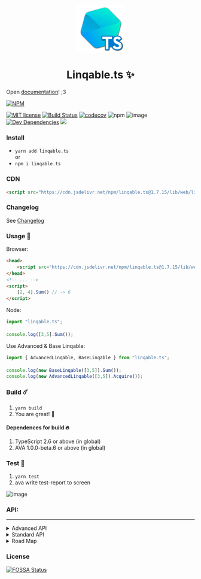 <!-- Logo -->
<p align="center">
  <a href="#">
    <img height="128" width="128" src="https://raw.githubusercontent.com/0xF6/linqable.doc/master/public/img/logo.png">
  </a>
</p>

<!-- Name -->
<h1 align="center">
  Linqable.ts ✨
</h1>


Open [documentation](https://0xf6.github.io/linqable.ts/)! ;3

[![NPM](https://nodei.co/npm/linqable.ts.png?downloads=true&downloadRank=true&stars=true)](https://nodei.co/npm/linqable.ts/)       

[![MIT license](http://img.shields.io/badge/license-MIT-brightgreen.svg)](http://opensource.org/licenses/MIT)
[![Build Status](https://travis-ci.org/0xF6/linqable.ts.svg?branch=master)](https://travis-ci.org/0xF6/linqable.ts)
[![codecov](https://codecov.io/gh/0xF6/linqable.ts/branch/master/graph/badge.svg)](https://codecov.io/gh/0xF6/linqable.ts) 
![npm](https://img.shields.io/npm/dt/linqable.ts.svg)
![image](https://david-dm.org/0xF6/linqable.ts.svg)
[![Dev Dependencies](https://img.shields.io/david/dev/0xF6/linqable.ts.svg)](https://david-dm.org/0xF6/linqable.ts?type=dev)
[![](https://data.jsdelivr.com/v1/package/npm/linqable.ts/badge)](https://www.jsdelivr.com/package/npm/linqable.ts)


### Install
- `yarn add linqable.ts`    
or  
- `npm i linqable.ts`   

### CDN

```html
<script src="https://cdn.jsdelivr.net/npm/linqable.ts@1.7.15/lib/web/linq.min.js"></script>
```

### Changelog
See [Changelog](changelog.md)

### Usage 🌱
Browser:
```html
<head>
    <script src="https://cdn.jsdelivr.net/npm/linqable.ts@1.7.15/lib/web/linq.min.js"></script>
</head>
<!-- ... -->
<script>
    [2, 4].Sum() // -> 6
</script>
```

Node:   
```TypeScript
import "linqable.ts";

console.log([3,5].Sum());
```

Use Advanced & Base Linqable:
    
```TypeScript
import { AdvancedLinqable, BaseLinqable } from "linqable.ts";

console.log(new BaseLinqable([3,5]).Sum());
console.log(new AdvancedLinqable([3,5]).Acquire());
```

### Build ☄️
1. `yarn build`
2. You are great! 💫

#### Dependences for build 🔥
1. TypeScript 2.6 or above (in global)
2. AVA 1.0.0-beta.6 or above (in global)

### Test 🍒
1. `yarn test`
2. ava write test-report to screen

![image](https://user-images.githubusercontent.com/13326808/42382885-4082cc80-813e-11e8-9be5-22781839d4ae.png)



### API:
<hr/>   

<details>
<summary>Advanced API</summary>     
    
**Advanced API**

#### Transpose  
Transposes the rows of a sequence into columns.

```TypeScript
let array = [
    [
        "Nola", "Myse"
    ],
    [
        "Ruq"
    ],
    [
        "Dufna",
        "Nygglatho",
        "Kumesh"
    ]
];

/* ... */

array.Transpose();
// result ->
    [
      [
        'Nola',
        'Ruq',
        'Dufna',
      ],
      [
        'Myse',
        'Nygglatho',
      ],
      [
        'Kumesh',
      ],
    ]
```


#### Evaluate  
Returns a sequence containing the values resulting from invoking (in order) each function in the source sequence of functions.

```TypeScript
let array = [() => "Chtholly", () => "Ithea", () => 1 + 1, () => !true]

/* ... */

array.Evaluate(); // => ["Chtholly", "Ithea", 2, false]
```

#### Acquire
Ensures that a source sequence of objects are all acquired successfully. 
If the acquisition of any one fails then those successfully acquired till that point are delete

```TypeScript
let array = [{name: "Chtholly Nola", age: 17}, { name: "Ithea Myse", age: 18 }]

/* ... */

array.Acquire(); // => success // => [{name: "Chtholly Nola", age: 17}, { name: "Ithea Myse", age: 18 }]
array.Acquire(); // => fail // => [] // => throw
```

#### Consume
Completely consumes the given sequence. 
This method uses immediate execution, and doesn't store any data during execution

```TypeScript
let array = [{name: "Chtholly Nola", age: 17}, { name: "Ithea Myse", age: 18 }]

/* ... */

array.Comsume();
```

#### Batch
Batches the source sequence into sized buckets.

```TypeScript
let array = [{name: "Chtholly Nola"}, 
             {name: "Nephren Ruq"}, 
             {name: "Almaria Dufna"}, 
             {name: "Ithea Myse"}]

/* ... */

array.Batch(2); // => [[{name: "Chtholly Nola"}, {name: "Nephren Ruq"}],[{name: "Almaria Dufna"}, {name: "Ithea Myse"}]]
// Returns an array with 2 arrays 😏
```

#### MaxBy
Returns the maxima (maximal elements) of the given sequence, based on the given projection. 
```TypeScript
let array = [{name: "Chtholly Nola", age: 17}, { name: "Ithea Myse", age: 18 }]

/* ... */

array.MaxBy(x => x.age) // => { name: "Ithea Myse", age: 18 }
```

#### MinBy
Returns the minima (minimal elements) of the given sequence, based on the given projection. 
```TypeScript
let array = [{name: "Chtholly Nola", age: 17}, { name: "Ithea Myse", age: 18 }]

/* ... */

array.MinBy(x => x.age) // => {name: "Chtholly Nola", age: 17}
```

#### Exclude
Excludes elements from a sequence starting at a given index
```TypeScript
let array = ["CO2", "Ir2O", "C2O3", "NH3", "C2H6", "H2C03"]

/* ... */

array.Exclude(1, 2) // -> ["CO2", "NH3", "C2H6", "H2C03"]
```

#### Flatten
Flattens a sequence containing arbitrarily-nested sequences.
```TypeScript
let array = ["CO2", ["C2O3", ["NH3", 127.4], 241, "H2C03"]

/* ... */

array.Flatten() // -> ["CO2", "C2O3", "NH3", 127.4, 241, "H2C03"]
```


#### Pairwise
Returns a sequence resulting from applying a function to each element in the source sequence and its predecessor, with the exception of the first element which is only returned as the predecessor of the second element
```TypeScript
let array = ["atom", "core", "neutron"];

/* ... */

array.Pairwise((x, y) => `${x} contains ${y}`) // -> ["atom contains core", "core contains neutron"]
```

#### Pipe
Executes the given action on each element in the source sequence and yields it
```TypeScript
let array = [{name: 'neutron', lifetime: 880}, {name: "proton", lifetime: Infinity}]

/* ... */

array.Pipe(x => x.lifetime++);
array.Where(x => x.name == "neutron").lifetime // -> 881
```

#### Lag
Produces a projection of a sequence by evaluating pairs of elements separated by a negative offset.
```TypeScript
let array = [0, 1, 2, 3, 4];

/* ... */

array.Lag(/*step*/2, /*defaultValue*/0, (a, b) => { return { A: a, B: b}; })
//returned -> [{"A":0,"B":0},{"A":1,"B":0},{"A":2,"B":0},{"A":3,"B":1},{"A":4,"B":2}]
```


</details>

<details>
<summary>Standard API</summary> 
    
**Standard API**


#### [First]OrDefault
Returns the first element of a sequence.   (Predicate Support)
```TypeScript
let array = [{formula: "CeO2", MolarMass: 172.115 }, {formula: "O", MolarMass: 15.999 }];

/* ... */

array.First() // => {formula: "CeO2", MolarMass: 172.115 }

let defaultValue = {formula: "H", MollarMass: 14.1 }
[].FirstOrDefault(null, defaultValue) // => {formula: "H", MollarMass: 14.1 }
```

#### [Last]OrDefault
Returns the last element of a sequence. (Predicate Support)
```TypeScript
let array = [{formula: "CeO2", MolarMass: 172.115 }, {formula: "O", MolarMass: 15.999 }];

/* ... */

array.Last() // =>  {formula: "O", MolarMass: 15.999 }

let defaultValue = {formula: "H", MollarMass: 14.1 }
[].LastOrDefault(null, defaultValue) // => {formula: "H", MollarMass: 14.1 }
```

#### Select
Projects each element of a sequence into a new form.  
```TypeScript
let array = [{name: "Chtholly Nola", age: 17}, { name: "Nephren Ruq", age: 17}]

/* ... */

array.Select(x => x.name.split(' ').First()) // => [{name: "Chtholly"}, {"Nephren"}]
```


#### Where
Filters a sequence of values based on a predicate.
```TypeScript
let array = [{name: "Chtholly Nola", age: 17}, 
             {name: "Nephren Ruq", age: 17}, 
             {name: "Almaria Dufna", age: 19}, 
             {name: "Ithea Myse", age: 18}]

/* ... */
// where adult only 🙈
array.Where(x => x.age >= 18) // => [ {name: "Almaria Dufna", age: 19}, {name: "Ithea Myse", age: 18}]
```


#### Any
Determines whether any element of a sequence exists or satisfies a condition.     
```TypeScript
let array = [{name: "Chtholly Nola", IsDead: true}, 
             {name: "Nephren Ruq", IsDead: false}, 
             {name: "Almaria Dufna", IsDead: true}, 
             {name: "Ithea Myse", IsDead: true}]
/* ... */


array.Any(x => x.IsDead) // => true
array.Where(x => !x.IsDead).Any(x => x.IsDead) // => false
```

#### All
Determines whether all elements of a sequence satisfy a condition.
```TypeScript
let array = [{name: "Chtholly Nola", IsDead: true}, 
             {name: "Nephren Ruq", IsDead: false}, 
             {name: "Almaria Dufna", IsDead: true}, 
             {name: "Ithea Myse", IsDead: true}]
/* ... */


array.All(x => x.IsDead) // => false
array.Where(x => x.IsDead).All(x => x.IsDead) // => true
```

#### Sum
Computes the sum of the sequence of Decimal values that are obtained by invoking a transform function on each element of the input sequence.  
```TypeScript
let array1 = [1, 2, 3];
let array2 = [{num: 15}, {num: 10}];

/* ... */

array1.Sum() // => 6
array2.Sum(x => x.num) // => 25
```


#### IsEmpty
Gets a value indicating whether this array contains no elemets.   
```TypeScript
let array1 = [];
let array2 = ["Cobalt","Mithril"];

/* ... */

array1.IsEmpty() // => true
array2.IsEmpty() // => false
```

#### Min
Invokes a transform function on each element of a sequence and returns the minimum number value.  
```TypeScript
let array = [{name: "Chtholly Nola", age: 17}, { name: "Ithea Myse", age: 18 }]

/* ... */

array.Min(x => x.age) // => 17
```

#### Max
Invokes a transform function on each element of a sequence and returns the maximum number value.
```TypeScript
let array = [{name: "Chtholly Nola", age: 17}, { name: "Ithea Myse", age: 18 }]

/* ... */

array.Max(x => x.age) // => 18
```

#### Take 
Returns a specified number of contiguous elements from the start of a sequence.   
```TypeScript
let array = ["Cobalt","Mithril","Adamantium"];

/* ... */

array.Take(2) // => ["Cobalt","Mithril"]
```


#### OrderBy
Sorts the elements of a sequence in a particular direction (ascending, descending) according to a key.
```TypeScript
let array = [4, 2, 7, 3, 0, 6];

/* ... */

array.OrderBy(); // => [0, 2, 3, 4, 6, 7];
```
Supports primitives, including Date.  
To compare other objects, 
you need to implement interface IComparer (TypeScript)    
or implement function [`Compare(y) : number`]    

As well support Descending.


#### Reverse
Inverts the order of the elements in a sequence.  
```TypeScript
let array = [{name: "Chtholly Nola"}, 
             {name: "Nephren Ruq"}, 
             {name: "Almaria Dufna"}, 
             {name: "Ithea Myse"}]
/* ... */

array.Reverse() // => [{name: "Ithea Myse"},{name: "Almaria Dufna"},{name: "Nephren Ruq"},{name: "Chtholly Nola"}]
```

#### Distinct
Returns distinct elements from a sequence by using the default equality comparer to compare values.
```TypeScript
let array1 = ["Alkaloid", "Protein", "Chlorophyll", "Alkaloid"];

/* ... */

array1.Distinct() // => ["Alkaloid", "Protein", "Chlorophyll"]
```

#### Union
Produces the set union of two sequences.
```TypeScript
let array1 = ["Alkaloid", "Protein", "Chlorophyll", "Alkaloid"];
let array2 = ["Uranium", "Iridium", "Iridium", "Plutonium"];

/* ... */

array1.Union(array2) // => ["Alkaloid", "Protein", "Chlorophyll", "Uranium", "Iridium", "Plutonium"]
```

#### Zip
Applies a specified function to the corresponding elements of two sequences, producing a sequence of the results.
```TypeScript
let woman = [ "Chtholly", "Nephren" ];
let man   = [ "Willem", "Willem" ];
woman.Zip(man, (w, m) => `${w} love ${m}`) // => ["Chtholly love Willem", "Nephren love Willem"]
```

#### Single[OrDefault]
Returns the only element of a sequence, and throws an exception if there is not exactly one element in the sequence.
```TypeScript
let array = [{synthesis: "Nuclear"}, {synthesis: "Thermonuclear"}]

array.Single() // => Throw Error

/* ... */

array.SingleOrDefault({synthesis: "none"}) // => return default value // => {synthesis: "none"}

/* ... */

array = [{synthesis: "Nuclear"}];

/* ... */

array.Single() // => {synthesis: "Nuclear"}
```
  
</details>

<details>
<summary>Road Map</summary> 
    
### RoadMap
#### Standard: 
- [x] First
- [x] FirstOrDefault
- [x] Last
- [x] LastOrDefault
- [x] Select
- [x] SelectMany
- [x] Where
- [x] Any
- [x] All
- [x] Sum
- [x] Take
- [ ] TakeWhile
- [x] Min & Max
- [x] MinBy & MaxBy
- [x] IsDefault
- [x] OrderBy
- [ ] Range
- [x] Reverse
- [x] Single
- [x] SingleOrDefault
- [ ] SkipWhile 
- [x] ThenBy
- [x] ThenByDescending
- [x] ToArray
- [x] Union
- [x] Zip
- [x] Aggregate
- [x] Count
- [ ] Average
- [ ] Append
- [x] Contains
- [x] DefaultIfEmpty
- [x] Distinct
- [x] Except
- [ ] GroupBy
- [ ] GroupJoin
- [ ] Join
#### Advanced:
- [x] Acquire
- [ ] AggregateRight
- [ ] Assert
- [ ] AssertCount
- [x] AtLeast
- [x] AtMost
- [ ] ~~Backsert~~
- [x] Batch
- [ ] ~~Cartesian~~
- [ ] Choose (Deferred typescript 3)
- [ ] Concat
- [x] Consume
- [ ] CountBetween & CountBy & CountDown & CompareCount
- [ ] EndsWith
- [ ] EquiZip
- [ ] DistinctBy
- [ ] Exactly
- [ ] ExceptBy
- [x] Exclude
- [x] Evaluate
- [ ] ~~FallbackIfEmpty~~
- [ ] FillBackward & FillForward
- [x] Flatten
- [ ] ~~Fold~~
- [ ] FullGroupJoin
- [ ] FullJoin
- [ ] Generate & GenerateByIndex
- [ ] GroupAdjacent
- [ ] Index
- [ ] Insert
- [ ] Interleave
- [x] Lag
- [ ] Lead
- [ ] LeftJoin
- [x] Move
- [ ] OrderedMerge
- [ ] Pad & PadStart
- [x] Pairwise
- [ ] PartialSort & PartialSortBy
- [ ] Partition
- [ ] Permutations
- [x] Pipe
- [ ] Prepend
- [ ] ~~PreScan~~
- [ ] Random & RandomDouble & RandomSubset
- [ ] ~~Rank & RankBy~~
- [ ] Repeat
- [ ] RightJoin
- [ ] RunLengthEncode
- [ ] Scan & ScanRight
- [ ] Segment
- [ ] ~~Sequence~~
- [ ] Shuffle
- [ ] SkipLast & SkipUntil
- [ ] Slice
- [ ] SortedMerge
- [ ] Split
- [ ] StartsWith
- [ ] Subsets
- [ ] TagFirstLast
- [ ] ~~Transpose~~
- [ ] TakeEvery & TakeLast & TakeUntil
- [ ] ~~ZipLongest & ZipShortest~~

</details>  

### License

[![FOSSA Status](https://app.fossa.io/api/projects/git%2Bgithub.com%2F0xF6%2Flinq.ts.svg?type=large)](https://app.fossa.io/projects/git%2Bgithub.com%2F0xF6%2Flinq.ts?ref=badge_large)
